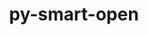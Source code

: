 ---
title: "py-smart-open"
layout: cache
categories: [package, v0.18]
meta: {"versions": ["5.2.1"], "compilers": ["gcc@=7.3.1"], "oss": ["amzn2"], "platforms": ["linux"], "targets": ["aarch64", "graviton2", "x86_64_v3", "x86_64_v4"], "stacks": ["aws-isc", "aws-isc-aarch64"], "num_specs": 8, "num_specs_by_stack": {"aws-isc-aarch64": 4, "aws-isc": 4}}
spec_details: [{"hash": "7eam3jyut6uxlth2v34pfo2pen55cbpb", "compiler": "gcc@=7.3.1", "versions": ["5.2.1"], "os": "amzn2", "platform": "linux", "target": "aarch64", "variants": ["~azure", "~gcs", "+http", "~s3"], "stacks": ["aws-isc-aarch64"], "size": "-", "tarball": "https://binaries.spack.io/releases/v0.18/build_cache/linux-amzn2-aarch64/gcc-7.3.1/py-smart-open-5.2.1/linux-amzn2-aarch64-gcc-7.3.1-py-smart-open-5.2.1-7eam3jyut6uxlth2v34pfo2pen55cbpb.spack"}, {"hash": "van4u2cehloh3e26xhur4vlndmvfj357", "compiler": "gcc@=7.3.1", "versions": ["5.2.1"], "os": "amzn2", "platform": "linux", "target": "graviton2", "variants": ["~azure", "~gcs", "+http", "~s3"], "stacks": ["aws-isc-aarch64"], "size": "-", "tarball": "https://binaries.spack.io/releases/v0.18/build_cache/linux-amzn2-graviton2/gcc-7.3.1/py-smart-open-5.2.1/linux-amzn2-graviton2-gcc-7.3.1-py-smart-open-5.2.1-van4u2cehloh3e26xhur4vlndmvfj357.spack"}, {"hash": "vn63jshr2zl27c4hxuezqqqk53zwa3lj", "compiler": "gcc@=7.3.1", "versions": ["5.2.1"], "os": "amzn2", "platform": "linux", "target": "x86_64_v4", "variants": ["~azure", "~gcs", "+http", "~s3"], "stacks": ["aws-isc"], "size": "-", "tarball": "https://binaries.spack.io/releases/v0.18/build_cache/linux-amzn2-x86_64_v4/gcc-7.3.1/py-smart-open-5.2.1/linux-amzn2-x86_64_v4-gcc-7.3.1-py-smart-open-5.2.1-vn63jshr2zl27c4hxuezqqqk53zwa3lj.spack"}, {"hash": "6nfrssqpakqrtlxa2ddiw7ugzrmqlqce", "compiler": "gcc@=7.3.1", "versions": ["5.2.1"], "os": "amzn2", "platform": "linux", "target": "x86_64_v4", "variants": ["~azure", "~gcs", "+http", "~s3"], "stacks": ["aws-isc"], "size": "-", "tarball": "https://binaries.spack.io/releases/v0.18/build_cache/linux-amzn2-x86_64_v4/gcc-7.3.1/py-smart-open-5.2.1/linux-amzn2-x86_64_v4-gcc-7.3.1-py-smart-open-5.2.1-6nfrssqpakqrtlxa2ddiw7ugzrmqlqce.spack"}, {"hash": "y5hhg2o2gmysjnp6cn7lfpvpfympjam5", "compiler": "gcc@=7.3.1", "versions": ["5.2.1"], "os": "amzn2", "platform": "linux", "target": "x86_64_v3", "variants": ["~azure", "~gcs", "+http", "~s3"], "stacks": ["aws-isc"], "size": "-", "tarball": "https://binaries.spack.io/releases/v0.18/build_cache/linux-amzn2-x86_64_v3/gcc-7.3.1/py-smart-open-5.2.1/linux-amzn2-x86_64_v3-gcc-7.3.1-py-smart-open-5.2.1-y5hhg2o2gmysjnp6cn7lfpvpfympjam5.spack"}, {"hash": "ict5mya6e3u6jk6edtx6cfpl7stih3r5", "compiler": "gcc@=7.3.1", "versions": ["5.2.1"], "os": "amzn2", "platform": "linux", "target": "aarch64", "variants": ["~azure", "~gcs", "+http", "~s3"], "stacks": ["aws-isc-aarch64"], "size": "-", "tarball": "https://binaries.spack.io/releases/v0.18/build_cache/linux-amzn2-aarch64/gcc-7.3.1/py-smart-open-5.2.1/linux-amzn2-aarch64-gcc-7.3.1-py-smart-open-5.2.1-ict5mya6e3u6jk6edtx6cfpl7stih3r5.spack"}, {"hash": "6uuqxfqhdf7b4usk2i2ancrh7atjrxob", "compiler": "gcc@=7.3.1", "versions": ["5.2.1"], "os": "amzn2", "platform": "linux", "target": "x86_64_v3", "variants": ["~azure", "~gcs", "+http", "~s3"], "stacks": ["aws-isc"], "size": "-", "tarball": "https://binaries.spack.io/releases/v0.18/build_cache/linux-amzn2-x86_64_v3/gcc-7.3.1/py-smart-open-5.2.1/linux-amzn2-x86_64_v3-gcc-7.3.1-py-smart-open-5.2.1-6uuqxfqhdf7b4usk2i2ancrh7atjrxob.spack"}, {"hash": "lun2x6oq3piphf5xshkrztp7cnvnd5zw", "compiler": "gcc@=7.3.1", "versions": ["5.2.1"], "os": "amzn2", "platform": "linux", "target": "graviton2", "variants": ["~azure", "~gcs", "+http", "~s3"], "stacks": ["aws-isc-aarch64"], "size": "-", "tarball": "https://binaries.spack.io/releases/v0.18/build_cache/linux-amzn2-graviton2/gcc-7.3.1/py-smart-open-5.2.1/linux-amzn2-graviton2-gcc-7.3.1-py-smart-open-5.2.1-lun2x6oq3piphf5xshkrztp7cnvnd5zw.spack"}]
---